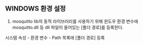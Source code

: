 WINDOWS 환경 설정
---
1. mosquitto lib의 동적 라이브러리를 사용하기 위해 윈도우 환경 변수에 mosquitto.dll 등 dll 파일이 들어있는 [폴더 경로]를 등록한다.

시스템 속성 - 환경 변수 - Path 목록에 [폴더 경로] 등록
